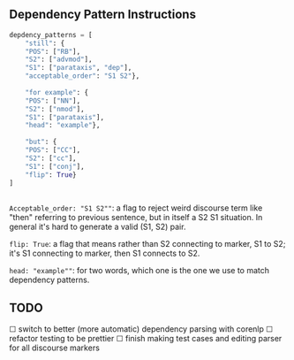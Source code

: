 
## Dependency Pattern Instructions

```python
depdency_patterns = [
    "still": {
    "POS": ["RB"],
    "S2": ["advmod"],
    "S1": ["parataxis", "dep"],
    "acceptable_order": "S1 S2"},
    
    "for example": {
    "POS": ["NN"],
    "S2": ["nmod"],
    "S1": ["parataxis"],
    "head": "example"},
    
    "but": {
    "POS": ["CC"],
    "S2": ["cc"],
    "S1": ["conj"],
    "flip": True}
]
  
```

`Acceptable_order: "S1 S2""`: a flag to reject weird discourse term like "then" referring to previous sentence, 
but in itself a S2 S1 situation. In general it's hard to generate a valid (S1, S2) pair.

`flip: True`: a flag that means rather than S2 connecting to marker, S1 to S2; it's S1 connecting to marker, 
then S1 connects to S2.

`head: "example""`: for two words, which one is the one we use to match dependency patterns. 

## TODO

☐ switch to better (more automatic) dependency parsing with corenlp
☐ refactor testing to be prettier
☐ finish making test cases and editing parser for all discourse markers

